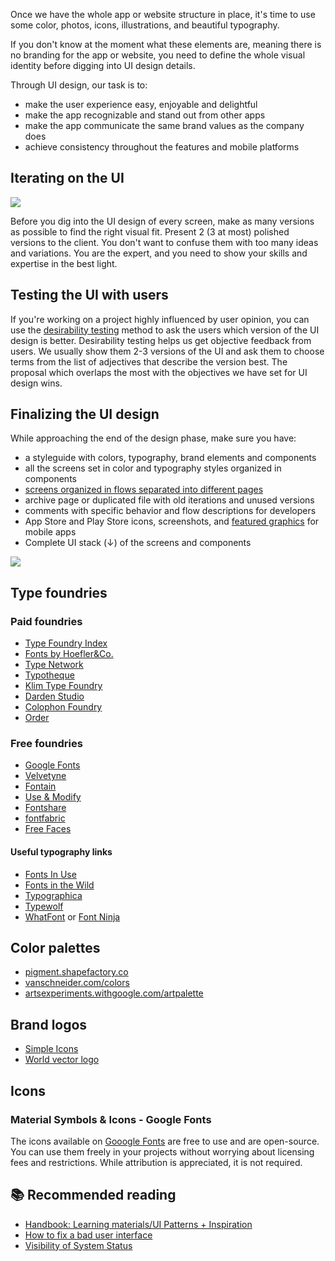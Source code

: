 Once we have the whole app or website structure in place, it's time to use some color, photos, icons, illustrations, and beautiful typography.

If you don't know at the moment what these elements are, meaning there is no branding for the app or website, you need to define the whole visual identity before digging into UI design details.

Through UI design, our task is to:

- make the user experience easy, enjoyable and delightful
- make the app recognizable and stand out from other apps
- make the app communicate the same brand values as the company does
- achieve consistency throughout the features and mobile platforms

## Iterating on the UI

![](/img/designprocess-ui-iterations.png)

Before you dig into the UI design of every screen, make as many versions as possible to find the right visual fit. Present 2 (3 at most) polished versions to the client. You don't want to confuse them with too many ideas and variations. You are the expert, and you need to show your skills and expertise in the best light.

## Testing the UI with users

If you're working on a project highly influenced by user opinion, you can use the [desirability testing](https://infinum.com/handbook/design/research/evaluative-research/desirability-testing) method to ask the users which version of the UI design is better. Desirability testing helps us get objective feedback from users. We usually show them 2-3 versions of the UI and ask them to choose terms from the list of adjectives that describe the version best. The proposal which overlaps the most with the objectives we have set for UI design wins.

## Finalizing the UI design

While approaching the end of the design phase, make sure you have:

- a styleguide with colors, typography, brand elements and components
- all the screens set in color and typography styles organized in components
- [screens organized in flows separated into different pages](https://infinum.com/handbook/design/design-process/handoff/design-files-and-project-folders)
- archive page or duplicated file with old iterations and unused versions
- comments with specific behavior and flow descriptions for developers
- App Store and Play Store icons, screenshots, and [featured graphics](https://infinum.com/handbook/books/design/design-process/handoff/export#store-promotional-visuals) for mobile apps
- Complete UI stack (↓) of the screens and components

![](/img/designprocess-ui-stack.png)

## Type foundries

### Paid foundries
- [Type Foundry Index](https://type.lol/)
- [Fonts by Hoefler&Co.](https://www.typography.com/)
- [Type Network](https://fontbureau.typenetwork.com/)
- [Typotheque](https://www.typotheque.com/)
- [Klim Type Foundry](https://klim.co.nz/)
- [Darden Studio](https://www.dardenstudio.com/)
- [Colophon Foundry](https://www.colophon-foundry.org/)
- [Order](https://order.design/)

### Free foundries

- [Google Fonts](https://fonts.google.com/)
- [Velvetyne](http://velvetyne.fr)
- [Fontain](https://fontain.org/)
- [Use & Modify](http://usemodify.com/)
- [Fontshare](https://www.fontshare.com/)
- [fontfabric](https://www.fontfabric.com/free-fonts/)
- [Free Faces](https://freefaces.gallery/)

#### Useful typography links
- [Fonts In Use](https://fontsinuse.com/)
- [Fonts in the Wild](https://www.fontsinthewild.com/free)
- [Typographica](https://typographica.org)
- [Typewolf](https://www.typewolf.com/)
- [WhatFont](https://chrome.google.com/webstore/detail/whatfont/jabopobgcpjmedljpbcaablpmlmfcogm) or [Font Ninja](https://chrome.google.com/webstore/detail/fonts-ninja/eljapbgkmlngdpckoiiibecpemleclhh)


## Color palettes

- [pigment.shapefactory.co](https://pigment.shapefactory.co/)
- [vanschneider.com/colors](https://vanschneider.com/colors)
- [artsexperiments.withgoogle.com/artpalette](https://artsexperiments.withgoogle.com/artpalette/)


## Brand logos

- [Simple Icons](https://simpleicons.org/)
- [World vector logo](https://worldvectorlogo.com/)


## Icons
### Material Symbols & Icons - Google Fonts
The icons available on [Gooogle Fonts](https://fonts.google.com/icons) are free to use and are open-source. You can use them freely in your projects without worrying about licensing fees and restrictions. While attribution is appreciated, it is not required.


## 📚 Recommended reading
- [Handbook: Learning materials/UI Patterns + Inspiration](https://infinum.com/handbook/books/design/resources/learning-materials#inspiration)
- [How to fix a bad user interface](https://www.scotthurff.com/posts/why-your-user-interface-is-awkward-youre-ignoring-the-ui-stack/)
- [Visibility of System Status](https://www.nngroup.com/articles/visibility-system-status/)
